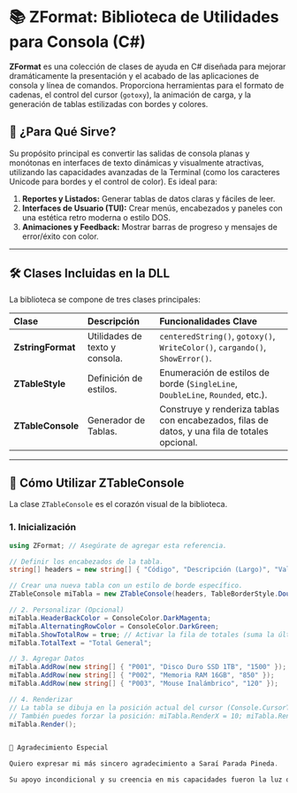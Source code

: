 # 📚 ZFormat: Biblioteca de Utilidades para Consola (C#)

**ZFormat** es una colección de clases de ayuda en C# diseñada para mejorar dramáticamente la presentación y el acabado de las aplicaciones de consola y línea de comandos. Proporciona herramientas para el formato de cadenas, el control del cursor (`gotoxy`), la animación de carga, y la generación de tablas estilizadas con bordes y colores.

## 🎯 ¿Para Qué Sirve?

Su propósito principal es convertir las salidas de consola planas y monótonas en interfaces de texto dinámicas y visualmente atractivas, utilizando las capacidades avanzadas de la Terminal (como los caracteres Unicode para bordes y el control de color). Es ideal para:

1.  **Reportes y Listados:** Generar tablas de datos claras y fáciles de leer.
2.  **Interfaces de Usuario (TUI):** Crear menús, encabezados y paneles con una estética retro moderna o estilo DOS.
3.  **Animaciones y Feedback:** Mostrar barras de progreso y mensajes de error/éxito con color.

---

## 🛠️ Clases Incluidas en la DLL

La biblioteca se compone de tres clases principales:

| Clase | Descripción | Funcionalidades Clave |
| :--- | :--- | :--- |
| **ZstringFormat** | Utilidades de texto y consola. | `centeredString()`, `gotoxy()`, `WriteColor()`, `cargando()`, `ShowError()`. |
| **ZTableStyle** | Definición de estilos. | Enumeración de estilos de borde (`SingleLine`, `DoubleLine`, `Rounded`, etc.). |
| **ZTableConsole** | Generador de Tablas. | Construye y renderiza tablas con encabezados, filas de datos, y una fila de totales opcional. |

---

## 🚀 Cómo Utilizar ZTableConsole

La clase `ZTableConsole` es el corazón visual de la biblioteca.

### 1. Inicialización

```csharp
using ZFormat; // Asegúrate de agregar esta referencia.

// Definir los encabezados de la tabla.
string[] headers = new string[] { "Código", "Descripción (Largo)", "Valor Numérico" };

// Crear una nueva tabla con un estilo de borde específico.
ZTableConsole miTabla = new ZTableConsole(headers, TableBorderStyle.DoubleLine);

// 2. Personalizar (Opcional)
miTabla.HeaderBackColor = ConsoleColor.DarkMagenta;
miTabla.AlternatingRowColor = ConsoleColor.DarkGreen;
miTabla.ShowTotalRow = true; // Activar la fila de totales (suma la última columna).
miTabla.TotalText = "Total General";

// 3. Agregar Datos
miTabla.AddRow(new string[] { "P001", "Disco Duro SSD 1TB", "1500" });
miTabla.AddRow(new string[] { "P002", "Memoria RAM 16GB", "850" });
miTabla.AddRow(new string[] { "P003", "Mouse Inalámbrico", "120" });

// 4. Renderizar
// La tabla se dibuja en la posición actual del cursor (Console.CursorTop/Left).
// También puedes forzar la posición: miTabla.RenderX = 10; miTabla.RenderY = 5;
miTabla.Render();


🙏 Agradecimiento Especial

Quiero expresar mi más sincero agradecimiento a Saraí Parada Pineda.

Su apoyo incondicional y su creencia en mis capacidades fueron la luz que me permitió superar mis dudas y recuperar la confianza en mí mismo. Es gracias a su inspiración que pude volver a concentrarme en mis estudios y, finalmente, concretar el desarrollo de esta biblioteca. Este proyecto es una pequeña muestra de lo que se puede lograr cuando se tiene un apoyo tan valioso. Gracias por ser mi mayor motor e inspiración.
